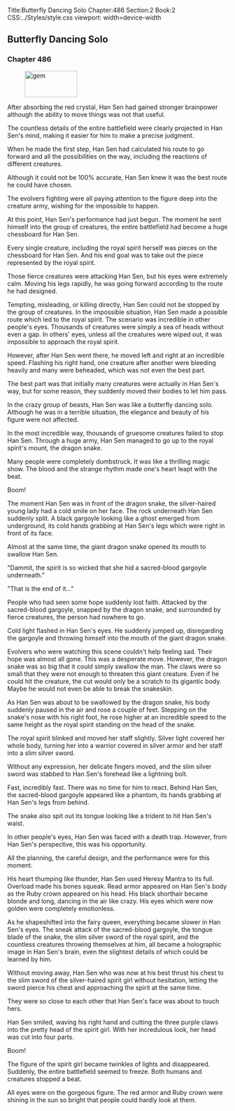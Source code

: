 Title:Butterfly Dancing Solo 
Chapter:486 
Section:2 
Book:2 
CSS:../Styles/style.css 
viewport: width=device-width
  
## Butterfly Dancing Solo
### Chapter 486 
<figure>
	<img src="../Images/gem.gif" alt="gem" id="gem" width="120" height="60" />
</figure>
  

  
  After absorbing the red crystal, Han Sen had gained stronger brainpower although the ability to move things was not that useful.

The countless details of the entire battlefield were clearly projected in Han Sen's mind, making it easier for him to make a precise judgment.

When he made the first step, Han Sen had calculated his route to go forward and all the possibilities on the way, including the reactions of different creatures.

Although it could not be 100% accurate, Han Sen knew it was the best route he could have chosen.

The evolvers fighting were all paying attention to the figure deep into the creature army, wishing for the impossible to happen.

At this point, Han Sen's performance had just begun. The moment he sent himself into the group of creatures, the entire battlefield had become a huge chessboard for Han Sen.

Every single creature, including the royal spirit herself was pieces on the chessboard for Han Sen. And his end goal was to take out the piece represented by the royal spirit.

Those fierce creatures were attacking Han Sen, but his eyes were extremely calm. Moving his legs rapidly, he was going forward according to the route he had designed.

Tempting, misleading, or killing directly, Han Sen could not be stopped by the group of creatures. In the impossible situation, Han Sen made a possible route which led to the royal spirit. The scenario was incredible in other people's eyes. Thousands of creatures were simply a sea of heads without even a gap. In others' eyes, unless all the creatures were wiped out, it was impossible to approach the royal spirit.

However, after Han Sen went there, he moved left and right at an incredible speed. Flashing his right hand, one creature after another were bleeding heavily and many were beheaded, which was not even the best part.

The best part was that initially many creatures were actually in Han Sen's way, but for some reason, they suddenly moved their bodies to let him pass.

In the crazy group of beasts, Han Sen was like a butterfly dancing solo. Although he was in a terrible situation, the elegance and beauty of his figure were not affected.

In the most incredible way, thousands of gruesome creatures failed to stop Han Sen. Through a huge army, Han Sen managed to go up to the royal spirit's mount, the dragon snake.

Many people were completely dumbstruck. It was like a thrilling magic show. The blood and the strange rhythm made one's heart leapt with the beat.

Boom!

The moment Han Sen was in front of the dragon snake, the silver-haired young lady had a cold smile on her face. The rock underneath Han Sen suddenly split. A black gargoyle looking like a ghost emerged from underground, its cold hands grabbing at Han Sen's legs which were right in front of its face.

Almost at the same time, the giant dragon snake opened its mouth to swallow Han Sen.

"Dammit, the spirit is so wicked that she hid a sacred-blood gargoyle underneath."

"That is the end of it…"

People who had seen some hope suddenly lost faith. Attacked by the sacred-blood gargoyle, snapped by the dragon snake, and surrounded by fierce creatures, the person had nowhere to go.

Cold light flashed in Han Sen's eyes. He suddenly jumped up, disregarding the gargoyle and throwing himself into the mouth of the giant dragon snake.

Evolvers who were watching this scene couldn't help feeling sad. Their hope was almost all gone. This was a desperate move. However, the dragon snake was so big that it could simply swallow the man. The claws were so small that they were not enough to threaten this giant creature. Even if he could hit the creature, the cut would only be a scratch to its gigantic body. Maybe he would not even be able to break the snakeskin.

As Han Sen was about to be swallowed by the dragon snake, his body suddenly paused in the air and rose a couple of feet. Stepping on the snake's nose with his right foot, he rose higher at an incredible speed to the same height as the royal spirit standing on the head of the snake.

The royal spirit blinked and moved her staff slightly. Silver light covered her whole body, turning her into a warrior covered in silver armor and her staff into a slim silver sword.

Without any expression, her delicate fingers moved, and the slim silver sword was stabbed to Han Sen's forehead like a lightning bolt.

Fast, incredibly fast. There was no time for him to react. Behind Han Sen, the sacred-blood gargoyle appeared like a phantom, its hands grabbing at Han Sen's legs from behind.

The snake also spit out its tongue looking like a trident to hit Han Sen's waist.

In other people's eyes, Han Sen was faced with a death trap. However, from Han Sen's perspective, this was his opportunity.

All the planning, the careful design, and the performance were for this moment.

His heart thumping like thunder, Han Sen used Heresy Mantra to its full. Overload made his bones squeak. Read armor appeared on Han Sen's body as the Ruby crown appeared on his head. His black shorthair became blonde and long, dancing in the air like crazy. His eyes which were now golden were completely emotionless.

As he shapeshifted into the fairy queen, everything became slower in Han Sen's eyes. The sneak attack of the sacred-blood gargoyle, the tongue blade of the snake, the slim silver sword of the royal spirit, and the countless creatures throwing themselves at him, all became a holographic image in Han Sen's brain, even the slightest details of which could be learned by him.

Without moving away, Han Sen who was now at his best thrust his chest to the slim sword of the silver-haired spirit girl without hesitation, letting the sword pierce his chest and approaching the spirit at the same time.

They were so close to each other that Han Sen's face was about to touch hers.

Han Sen smiled, waving his right hand and cutting the three purple claws into the pretty head of the spirit girl. With her incredulous look, her head was cut into four parts.

Boom!

The figure of the spirit girl became twinkles of lights and disappeared. Suddenly, the entire battlefield seemed to freeze. Both humans and creatures stopped a beat.

All eyes were on the gorgeous figure. The red armor and Ruby crown were shining in the sun so bright that people could hardly look at them.
